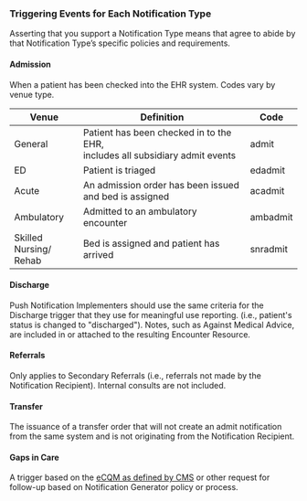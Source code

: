 ### Triggering Events for Each Notification Type

Asserting that you support a Notification Type means that agree to abide by that Notification Type’s specific policies and requirements.

#### Admission
When a patient has been checked into the EHR system.  Codes vary by venue type.

|Venue | Definition | Code |
|--------------|---------------|---|
|General | Patient has been checked in to the EHR, <br> includes all subsidiary admit events | admit |
|ED | Patient is triaged| edadmit |
|Acute | An admission order has been issued and bed is assigned | acadmit|
|Ambulatory | Admitted to an ambulatory encounter |ambadmit|
|Skilled Nursing/<br> Rehab | Bed is assigned and patient has arrived| snradmit|

#### Discharge
Push Notification Implementers should use the same criteria for the Discharge trigger that they use for meaningful use reporting.  (i.e., patient's status is changed to "discharged"). Notes, such as Against Medical Advice, are included in or attached to the resulting Encounter Resource.

#### Referrals
Only applies to Secondary Referrals (i.e., referrals not made by the Notification Recipient).  Internal consults are not included.

#### Transfer
The issuance of a transfer order that will not create an admit notification from the same system and is not originating from the Notification Recipient.

#### Gaps in Care
A trigger based on the [eCQM as defined by CMS](https://www.cms.gov/Regulations-and-Guidance/Legislation/EHRIncentivePrograms/ClinicalQualityMeasures "Electronic Clinical Quality Measures Basics") or other request for follow-up based on Notification Generator policy or process.
